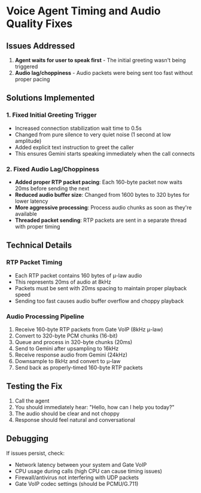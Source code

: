 # Voice Agent Timing and Audio Quality Fixes

## Issues Addressed

1. **Agent waits for user to speak first** - The initial greeting wasn't being triggered
2. **Audio lag/choppiness** - Audio packets were being sent too fast without proper pacing

## Solutions Implemented

### 1. Fixed Initial Greeting Trigger

- Increased connection stabilization wait time to 0.5s
- Changed from pure silence to very quiet noise (1 second at low amplitude)
- Added explicit text instruction to greet the caller
- This ensures Gemini starts speaking immediately when the call connects

### 2. Fixed Audio Lag/Choppiness

- **Added proper RTP packet pacing**: Each 160-byte packet now waits 20ms before sending the next
- **Reduced audio buffer size**: Changed from 1600 bytes to 320 bytes for lower latency
- **More aggressive processing**: Process audio chunks as soon as they're available
- **Threaded packet sending**: RTP packets are sent in a separate thread with proper timing

## Technical Details

### RTP Packet Timing

- Each RTP packet contains 160 bytes of μ-law audio
- This represents 20ms of audio at 8kHz
- Packets must be sent with 20ms spacing to maintain proper playback speed
- Sending too fast causes audio buffer overflow and choppy playback

### Audio Processing Pipeline

1. Receive 160-byte RTP packets from Gate VoIP (8kHz μ-law)
2. Convert to 320-byte PCM chunks (16-bit)
3. Queue and process in 320-byte chunks (20ms)
4. Send to Gemini after upsampling to 16kHz
5. Receive response audio from Gemini (24kHz)
6. Downsample to 8kHz and convert to μ-law
7. Send back as properly-timed 160-byte RTP packets

## Testing the Fix

1. Call the agent
2. You should immediately hear: "Hello, how can I help you today?"
3. The audio should be clear and not choppy
4. Response should feel natural and conversational

## Debugging

If issues persist, check:

- Network latency between your system and Gate VoIP
- CPU usage during calls (high CPU can cause timing issues)
- Firewall/antivirus not interfering with UDP packets
- Gate VoIP codec settings (should be PCMU/G.711)
